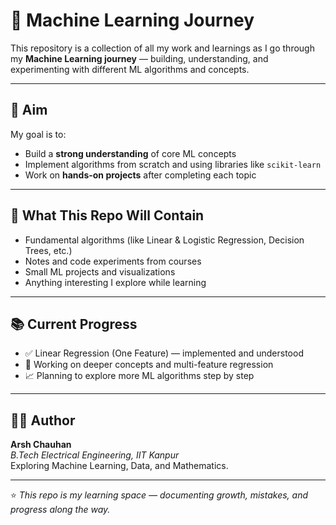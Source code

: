 # 🤖 Machine Learning Journey

This repository is a collection of all my work and learnings as I go through my **Machine Learning journey** — building, understanding, and experimenting with different ML algorithms and concepts.

---

## 🎯 Aim

My goal is to:
- Build a **strong understanding** of core ML concepts  
- Implement algorithms from scratch and using libraries like `scikit-learn`  
- Work on **hands-on projects** after completing each topic  

---

## 🧩 What This Repo Will Contain

- Fundamental algorithms (like Linear & Logistic Regression, Decision Trees, etc.)  
- Notes and code experiments from courses
- Small ML projects and visualizations  
- Anything interesting I explore while learning  

---

## 📚 Current Progress

- ✅ Linear Regression (One Feature) — implemented and understood  
- 🔄 Working on deeper concepts and multi-feature regression  
- 📈 Planning to explore more ML algorithms step by step  

---

## 🧑‍💻 Author

**Arsh Chauhan**  
*B.Tech Electrical Engineering, IIT Kanpur*  
Exploring Machine Learning, Data, and Mathematics.  

---

⭐ *This repo is my learning space — documenting growth, mistakes, and progress along the way.*
